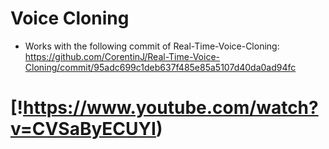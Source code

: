 # Voice Cloning

- Works with the following commit of Real-Time-Voice-Cloning: https://github.com/CorentinJ/Real-Time-Voice-Cloning/commit/95adc699c1deb637f485e85a5107d40da0ad94fc

  
# [!https://www.youtube.com/watch?v=CVSaByECUYI)
